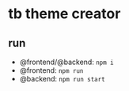 # tb theme creator

## run

- @frontend/@backend: `npm i`
- @frontend: `npm run`
- @backend: `npm run start`
